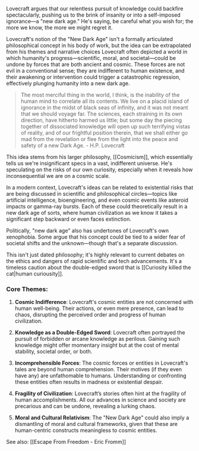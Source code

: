 Lovecraft argues that our relentless pursuit of knowledge could backfire spectacularly, pushing us to the brink of insanity or into a self-imposed ignorance—a "new dark age." He's saying, be careful what you wish for; the more we know, the more we might regret it.

Lovecraft's notion of the "New Dark Age" isn't a formally articulated philosophical concept in his body of work, but the idea can be extrapolated from his themes and narrative choices Lovecraft often depicted a world in which humanity's progress—scientific, moral, and societal—could be undone by forces that are both ancient and cosmic. These forces are not evil in a conventional sense; they are indifferent to human existence, and their awakening or intervention could trigger a catastrophic regression, effectively plunging humanity into a new dark age.

> The most merciful thing in the world, I think, is the inability of the human mind to correlate all its contents. We live on a placid island of ignorance in the midst of black seas of infinity, and it was not meant that we should voyage far. The sciences, each straining in its own direction, have hitherto harmed us little; but some day the piecing together of dissociated knowledge will open up such terrifying vistas of reality, and of our frightful position therein, that we shall either go mad from the revelation or flee from the light into the peace and safety of a new Dark Age. - H.P. Lovecraft

This idea stems from his larger philosophy, [[Cosmicism]], which essentially tells us we're insignificant specs in a vast, indifferent universe. He's speculating on the risks of our own curiosity, especially when it reveals how inconsequential we are on a cosmic scale.

In a modern context, Lovecraft's ideas can be related to existential risks that are being discussed in scientific and philosophical circles—topics like artificial intelligence, bioengineering, and even cosmic events like asteroid impacts or gamma-ray bursts. Each of these could theoretically result in a new dark age of sorts, where human civilization as we know it takes a significant step backward or even faces extinction.

Politically, "new dark age" also has undertones of Lovecraft's own xenophobia. Some argue that his concept could be tied to a wider fear of societal shifts and the unknown—though that's a separate discussion.

This isn't just dated philosophy; it's highly relevant to current debates on the ethics and dangers of rapid scientific and tech advancements. It's a timeless caution about the double-edged sword that is [[Curiosity killed the cat|human curiousity]].

### Core Themes:

1. **Cosmic Indifference**: Lovecraft's cosmic entities are not concerned with human well-being. Their actions, or even mere presence, can lead to chaos, disrupting the perceived order and progress of human civilization.
    
2. **Knowledge as a Double-Edged Sword**: Lovecraft often portrayed the pursuit of forbidden or arcane knowledge as perilous. Gaining such knowledge might offer momentary insight but at the cost of mental stability, societal order, or both.
    
3. **Incomprehensible Forces**: The cosmic forces or entities in Lovecraft's tales are beyond human comprehension. Their motives (if they even have any) are unfathomable to humans. Understanding or confronting these entities often results in madness or existential despair.
    
4. **Fragility of Civilization**: Lovecraft’s stories often hint at the fragility of human accomplishments. All our advances in science and society are precarious and can be undone, revealing a lurking chaos.
    
5. **Moral and Cultural Relativism**: The "New Dark Age" could also imply a dismantling of moral and cultural frameworks, given that these are human-centric constructs meaningless to cosmic entities.

See also: [[Escape From Freedom - Eric Fromm]]